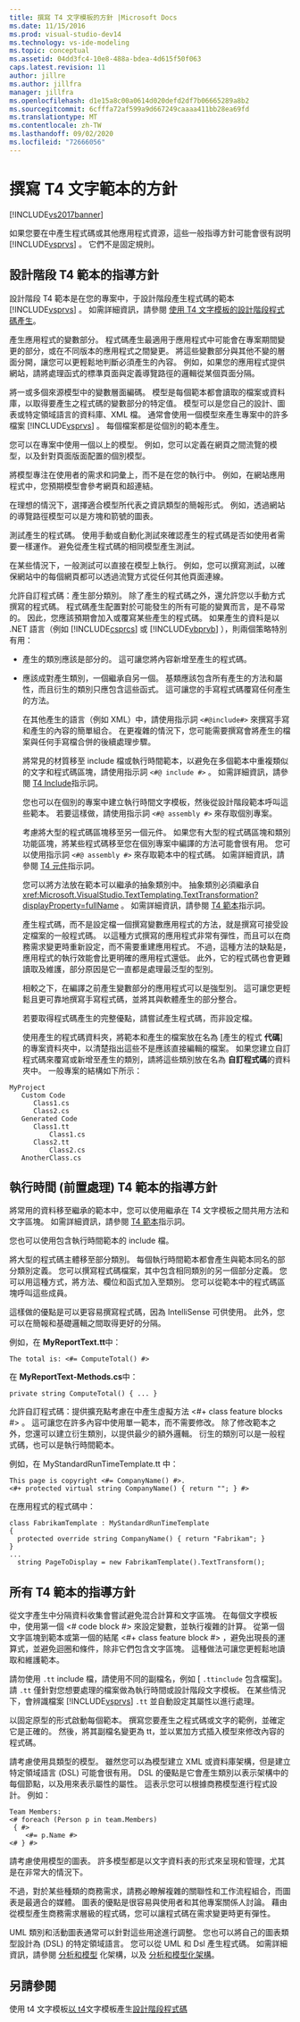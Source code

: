```yaml
---
title: 撰寫 T4 文字模板的方針 |Microsoft Docs
ms.date: 11/15/2016
ms.prod: visual-studio-dev14
ms.technology: vs-ide-modeling
ms.topic: conceptual
ms.assetid: 04dd3fc4-10e8-488a-bdea-4d615f50f063
caps.latest.revision: 11
author: jillre
ms.author: jillfra
manager: jillfra
ms.openlocfilehash: d1e15a8c00a0614d020defd2df7b06665289a8b2
ms.sourcegitcommit: 6cfffa72af599a9d667249caaaa411bb28ea69fd
ms.translationtype: MT
ms.contentlocale: zh-TW
ms.lasthandoff: 09/02/2020
ms.locfileid: "72666056"
---
```

# <a name="guidelines-for-writing-t4-text-templates"></a>撰寫 T4 文字範本的方針
[!INCLUDE[vs2017banner](../includes/vs2017banner.md)]

如果您要在中產生程式碼或其他應用程式資源，這些一般指導方針可能會很有説明 [!INCLUDE[vsprvs](../includes/vsprvs-md.md)] 。 它們不是固定規則。

## <a name="guidelines-for-design-time-t4-templates"></a>設計階段 T4 範本的指導方針
 設計階段 T4 範本是在您的專案中，于設計階段產生程式碼的範本 [!INCLUDE[vsprvs](../includes/vsprvs-md.md)] 。 如需詳細資訊，請參閱 [使用 T4 文字模板的設計階段程式碼產生](../modeling/design-time-code-generation-by-using-t4-text-templates.md)。

 產生應用程式的變數部分。
程式碼產生最適用于應用程式中可能會在專案期間變更的部分，或在不同版本的應用程式之間變更。 將這些變數部分與其他不變的層面分開，讓您可以更輕鬆地判斷必須產生的內容。 例如，如果您的應用程式提供網站，請將處理函式的標準頁面與定義導覽路徑的邏輯從某個頁面分隔。

 將一或多個來源模型中的變數層面編碼。
模型是每個範本都會讀取的檔案或資料庫，以取得要產生之程式碼的變數部分的特定值。 模型可以是您自己的設計、圖表或特定領域語言的資料庫、XML 檔。 通常會使用一個模型來產生專案中的許多檔案 [!INCLUDE[vsprvs](../includes/vsprvs-md.md)] 。 每個檔案都是從個別的範本產生。

 您可以在專案中使用一個以上的模型。 例如，您可以定義在網頁之間流覽的模型，以及針對頁面版面配置的個別模型。

 將模型專注在使用者的需求和詞彙上，而不是在您的執行中。
例如，在網站應用程式中，您預期模型會參考網頁和超連結。

 在理想的情況下，選擇適合模型所代表之資訊類型的簡報形式。 例如，透過網站的導覽路徑模型可以是方塊和箭號的圖表。

 測試產生的程式碼。
使用手動或自動化測試來確認產生的程式碼是否如使用者需要一樣運作。 避免從產生程式碼的相同模型產生測試。

 在某些情況下，一般測試可以直接在模型上執行。 例如，您可以撰寫測試，以確保網站中的每個網頁都可以透過流覽方式從任何其他頁面連線。

 允許自訂程式碼：產生部分類別。
除了產生的程式碼之外，還允許您以手動方式撰寫的程式碼。 程式碼產生配置對於可能發生的所有可能的變異而言，是不尋常的。 因此，您應該預期會加入或覆寫某些產生的程式碼。 如果產生的資料是以 .NET 語言（例如 [!INCLUDE[csprcs](../includes/csprcs-md.md)] 或 [!INCLUDE[vbprvb](../includes/vbprvb-md.md)] ），則兩個策略特別有用：

- 產生的類別應該是部分的。 這可讓您將內容新增至產生的程式碼。

- 應該成對產生類別，一個繼承自另一個。 基類應該包含所有產生的方法和屬性，而且衍生的類別只應包含這些函式。 這可讓您的手寫程式碼覆寫任何產生的方法。

  在其他產生的語言（例如 XML）中，請使用指示詞 `<#@include#>` 來撰寫手寫和產生的內容的簡單組合。 在更複雜的情況下，您可能需要撰寫會將產生的檔案與任何手寫檔合併的後續處理步驟。

  將常見的材質移至 include 檔或執行時間範本，以避免在多個範本中重複類似的文字和程式碼區塊，請使用指示詞 `<#@ include #>` 。 如需詳細資訊，請參閱 [T4 Include](../modeling/t4-include-directive.md)指示詞。

  您也可以在個別的專案中建立執行時間文字模板，然後從設計階段範本呼叫這些範本。 若要這樣做，請使用指示詞 `<#@ assembly #>` 來存取個別專案。

  考慮將大型的程式碼區塊移至另一個元件。
  如果您有大型的程式碼區塊和類別功能區塊，將某些程式碼移至您在個別專案中編譯的方法可能會很有用。 您可以使用指示詞 `<#@ assembly #>` 來存取範本中的程式碼。 如需詳細資訊，請參閱 [T4 元件](../modeling/t4-assembly-directive.md)指示詞。

  您可以將方法放在範本可以繼承的抽象類別中。 抽象類別必須繼承自 <xref:Microsoft.VisualStudio.TextTemplating.TextTransformation?displayProperty=fullName> 。 如需詳細資訊，請參閱 [T4 範本](../modeling/t4-template-directive.md)指示詞。

  產生程式碼，而不是設定檔一個撰寫變數應用程式的方法，就是撰寫可接受設定檔案的一般程式碼。 以這種方式撰寫的應用程式非常有彈性，而且可以在商務需求變更時重新設定，而不需要重建應用程式。 不過，這種方法的缺點是，應用程式的執行效能會比更明確的應用程式還低。 此外，它的程式碼也會更難讀取及維護，部分原因是它一直都是處理最泛型的型別。

  相較之下，在編譯之前產生變數部分的應用程式可以是強型別。 這可讓您更輕鬆且更可靠地撰寫手寫程式碼，並將其與軟體產生的部分整合。

  若要取得程式碼產生的完整優點，請嘗試產生程式碼，而非設定檔。

  使用產生的程式碼資料夾，將範本和產生的檔案放在名為 [產生的程式 **代碼**] 的專案資料夾中，以清楚指出這些不是應該直接編輯的檔案。 如果您建立自訂程式碼來覆寫或新增至產生的類別，請將這些類別放在名為 **自訂程式碼**的資料夾中。 一般專案的結構如下所示：

```
MyProject
   Custom Code
      Class1.cs
      Class2.cs
   Generated Code
      Class1.tt
          Class1.cs
      Class2.tt
          Class2.cs
   AnotherClass.cs

```

## <a name="guidelines-for-run-time-preprocessed-t4-templates"></a>執行時間 (前置處理) T4 範本的指導方針
 將常用的資料移至繼承的範本中，您可以使用繼承在 T4 文字模板之間共用方法和文字區塊。 如需詳細資訊，請參閱 [T4 範本](../modeling/t4-template-directive.md)指示詞。

 您也可以使用包含執行時間範本的 include 檔。

 將大型的程式碼主體移至部分類別。
每個執行時間範本都會產生與範本同名的部分類別定義。 您可以撰寫程式碼檔案，其中包含相同類別的另一個部分定義。 您可以用這種方式，將方法、欄位和函式加入至類別。 您可以從範本中的程式碼區塊呼叫這些成員。

 這樣做的優點是可以更容易撰寫程式碼，因為 IntelliSense 可供使用。 此外，您可以在簡報和基礎邏輯之間取得更好的分隔。

 例如，在 **MyReportText.tt**中：

 `The total is: <#= ComputeTotal() #>`

 在 **MyReportText-Methods.cs**中：

 `private string ComputeTotal() { ... }`

 允許自訂程式碼：提供擴充點考慮在中產生虛擬方法 \<#+ class feature blocks #> 。 這可讓您在許多內容中使用單一範本，而不需要修改。 除了修改範本之外，您還可以建立衍生類別，以提供最少的額外邏輯。 衍生的類別可以是一般程式碼，也可以是執行時間範本。

 例如，在 MyStandardRunTimeTemplate.tt 中：

```
This page is copyright <#= CompanyName() #>.
<#+ protected virtual string CompanyName() { return ""; } #>
```

 在應用程式的程式碼中：

```
class FabrikamTemplate : MyStandardRunTimeTemplate
{
  protected override string CompanyName() { return "Fabrikam"; }
}
...
  string PageToDisplay = new FabrikamTemplate().TextTransform();

```

## <a name="guidelines-for-all-t4-templates"></a>所有 T4 範本的指導方針
 從文字產生中分隔資料收集會嘗試避免混合計算和文字區塊。 在每個文字模板中，使用第一個 \<# code block #> 來設定變數，並執行複雜的計算。 從第一個文字區塊到範本或第一個的結尾 \<#+ class feature block #> ，避免出現長的運算式，並避免迴圈和條件，除非它們包含文字區塊。 這種做法可讓您更輕鬆地讀取和維護範本。

 請勿使用 `.tt` include 檔，請使用不同的副檔名，例如 [ `.ttinclude` 包含檔案]。 請 `.tt` 僅針對您想要處理的檔案做為執行時間或設計階段文字模板。 在某些情況下，會辨識檔案 [!INCLUDE[vsprvs](../includes/vsprvs-md.md)] `.tt` 並自動設定其屬性以進行處理。

 以固定原型的形式啟動每個範本。
撰寫您要產生之程式碼或文字的範例，並確定它是正確的。 然後，將其副檔名變更為 tt，並以累加方式插入模型來修改內容的程式碼。

 請考慮使用具類型的模型。
雖然您可以為模型建立 XML 或資料庫架構，但是建立特定領域語言 (DSL) 可能會很有用。 DSL 的優點是它會產生類別以表示架構中的每個節點，以及用來表示屬性的屬性。 這表示您可以根據商務模型進行程式設計。 例如：

```
Team Members:
<# foreach (Person p in team.Members)
 { #>
    <#= p.Name #>
<# } #>
```

 請考慮使用模型的圖表。
許多模型都是以文字資料表的形式來呈現和管理，尤其是在非常大的情況下。

 不過，對於某些種類的商務需求，請務必瞭解複雜的關聯性和工作流程組合，而圖表是最適合的媒體。 圖表的優點是很容易與使用者和其他專案關係人討論。 藉由從模型產生商務需求層級的程式碼，您可以讓程式碼在需求變更時更有彈性。

 UML 類別和活動圖表通常可以針對這些用途進行調整。 您也可以將自己的圖表類型設計為 (DSL) 的特定領域語言。 您可以從 UML 和 Dsl 產生程式碼。 如需詳細資訊，請參閱 [分析和模型](../modeling/analyze-and-model-your-architecture.md) 化架構，以及 [分析和模型化架構](../modeling/analyze-and-model-your-architecture.md)。

## <a name="see-also"></a>另請參閱
 使用 t4 文字模板[以 t4](../modeling/run-time-text-generation-with-t4-text-templates.md)文字模板產生[設計階段程式碼](../modeling/design-time-code-generation-by-using-t4-text-templates.md)
